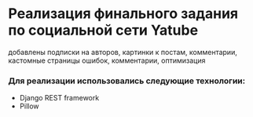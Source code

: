 # Реализация финального задания по социальной сети Yatube

добавлены подписки на авторов, картинки к постам, комментарии, кастомные страницы ошибок,
комментарии, оптимизация

### Для реализации использовались следующие технологии:

- Django REST framework
- Pillow
